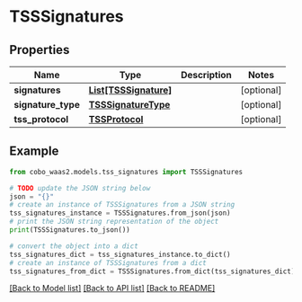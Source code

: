 # TSSSignatures


## Properties

Name | Type | Description | Notes
------------ | ------------- | ------------- | -------------
**signatures** | [**List[TSSSignature]**](TSSSignature.md) |  | [optional] 
**signature_type** | [**TSSSignatureType**](TSSSignatureType.md) |  | [optional] 
**tss_protocol** | [**TSSProtocol**](TSSProtocol.md) |  | [optional] 

## Example

```python
from cobo_waas2.models.tss_signatures import TSSSignatures

# TODO update the JSON string below
json = "{}"
# create an instance of TSSSignatures from a JSON string
tss_signatures_instance = TSSSignatures.from_json(json)
# print the JSON string representation of the object
print(TSSSignatures.to_json())

# convert the object into a dict
tss_signatures_dict = tss_signatures_instance.to_dict()
# create an instance of TSSSignatures from a dict
tss_signatures_from_dict = TSSSignatures.from_dict(tss_signatures_dict)
```
[[Back to Model list]](../README.md#documentation-for-models) [[Back to API list]](../README.md#documentation-for-api-endpoints) [[Back to README]](../README.md)


